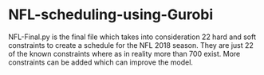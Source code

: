 # NFL-scheduling-using-Gurobi
NFL-Final.py is the final file which takes into consideration 22 hard and soft constraints to create a schedule for the NFL 2018 season. 
They are just 22 of the known constraints where as in reality more than 700 exist. 
More constraints can be added which can improve the model. 
